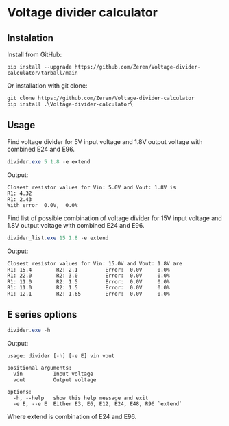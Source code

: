 # Voltage divider calculator

## Instalation

Install from GitHub:
```commandline
pip install --upgrade https://github.com/Zeren/Voltage-divider-calculator/tarball/main
```

Or installation with git clone:
```commandline
git clone https://github.com/Zeren/Voltage-divider-calculator
pip install .\Voltage-divider-calculator\
```

## Usage 

Find voltage divider for 5V input voltage and 1.8V output voltage with combined E24 and E96.
```powershell
divider.exe 5 1.8 -e extend
```
Output:
```text
Closest resistor values for Vin: 5.0V and Vout: 1.8V is
R1: 4.32
R1: 2.43
With error  0.0V,  0.0%
```
Find list of possible combination of voltage divider for 15V input voltage and 1.8V output voltage with combined E24 and E96. 
```powershell
divider_list.exe 15 1.8 -e extend
```
Output:
```text
Closest resistor values for Vin: 15.0V and Vout: 1.8V are
R1: 15.4        R2: 2.1         Error:  0.0V     0.0%
R1: 22.0        R2: 3.0         Error:  0.0V     0.0%
R1: 11.0        R2: 1.5         Error:  0.0V     0.0%
R1: 11.0        R2: 1.5         Error:  0.0V     0.0%
R1: 12.1        R2: 1.65        Error:  0.0V     0.0%
```

## E series options

```powershell
divider.exe -h
```
Output:
```text
usage: divider [-h] [-e E] vin vout

positional arguments:
  vin          Input voltage
  vout         Output voltage

options:
  -h, --help   show this help message and exit
  -e E, --e E  Either E3, E6, E12, E24, E48, R96 `extend`
 ```

Where extend is combination of E24 and E96.
